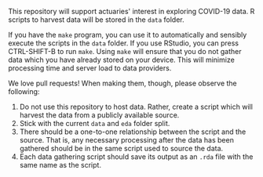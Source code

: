 This repository will support actuaries' interest in exploring COVID-19 data. R scripts to harvest data will be stored in the `data` folder. 

If you have the `make` program, you can use it to automatically and sensibly execute the scripts in the `data` folder. If you use RStudio, you can press CTRL-SHIFT-B to run `make`. Using `make` will ensure that you do not gather data which you have already stored on your device. This will minimize processing time and server load to data providers.

We love pull requests! When making them, though, please observe the following:

1. Do not use this repository to host data. Rather, create a script which will harvest the data from a publicly available source.
2. Stick with the current `data` and `eda` folder split.
3. There should be a one-to-one relationship between the script and the source. That is, any necessary processing after the data has been gathered should be in the same script used to source the data.
4. Each data gathering script should save its output as an `.rda` file with the same name as the script. 

